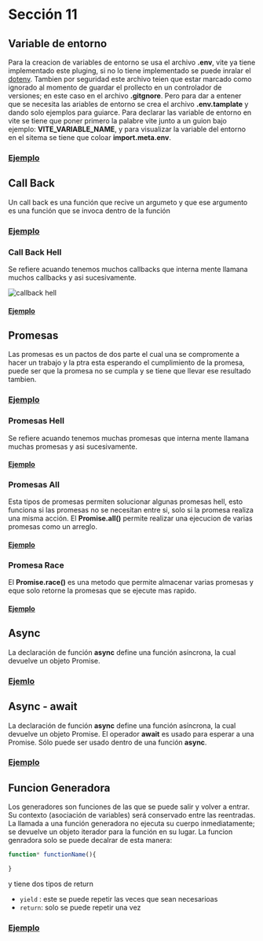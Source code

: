 # Sección 11

## Variable de entorno

Para la creacion de variables de entorno se usa el archivo **.env**, vite ya tiene implementado este pluging, si no lo tiene implementado se puede inralar el [dotenv](https://www.npmjs.com/package/dotenv).
Tambien por seguridad este archivo teien que estar marcado como ignorado al momento de guardar el prollecto en un controlador de versiones; en este caso en el archivo **.gitgnore**. Pero para dar a entener que se necesita las ariables de entorno se crea el archivo **.env.tamplate** y dando solo ejemplos para guiarce.
Para declarar las variable de entorno en vite se tiene que poner primero la palabre vite junto a un guion bajo ejemplo: **VITE_VARIABLE_NAME**, y para visualizar la variable del entorno en el sitema se tiene que coloar **import.meta.env**.

### [Ejemplo](./advanced/src/concepts/01-environments.js)

## Call Back

Un call back es una función que recive un argumeto y que ese argumento es una función que se invoca dentro de la función

### [Ejemplo](./advanced/src/concepts/02-callbacks.js)

### Call Back Hell

Se refiere acuando tenemos muchos callbacks que interna mente llamana muchos callbacks y asi sucesivamente.

![callback hell](https://miro.medium.com/v2/resize:fit:720/1*uLjTm9CLmmITQC233T-KzA.gif)

#### [Ejemplo](./advanced/src/concepts/02-callbacks-hell.js)

## Promesas

Las promesas es un pactos de dos parte el cual una se compromente a hacer un trabajo y la ptra esta esperando el cumplimiento de la promesa, puede ser que la promesa no se cumpla y se tiene que llevar ese resultado tambien.

### [Ejemplo](./advanced/src/concepts/03-promises.js)

### Promesas Hell

Se refiere acuando tenemos muchas promesas que interna mente llamana muchas promesas y asi sucesivamente.

#### [Ejemplo](./advanced/src/concepts/03.1-promises-hell.js)

### Promesas All

Esta tipos de promesas permiten solucionar algunas promesas hell, esto funciona si las promesas no se necesitan entre si, solo si la promesa realiza una misma acción.
El **Promise.all()** permite realizar una ejecucion de varias promesas como un arreglo.

#### [Ejemplo](./advanced/src/concepts/03.2-promises-all.js)

### Promesa Race

El **Promise.race()** es una metodo que permite almacenar varias promesas y eque solo retorne la promesas que se ejecute mas rapido.

#### [Ejemplo](./advanced/src/concepts/03.3-promises-race.js)

## Async


La declaración de función **async** define una función asíncrona, la cual devuelve un objeto Promise.

### [Ejemlo](./advanced/src/concepts/04-async.js)

## Async - await

La declaración de función **async** define una función asíncrona, la cual devuelve un objeto Promise. El operador **await** es usado para esperar a una Promise. Sólo puede ser usado dentro de una función **async**.

### [Ejemplo](./advanced/src/concepts/05-async-await.js)

## Funcion Generadora

Los generadores son funciones de las que se puede salir y volver a entrar. Su contexto (asociación de variables) será conservado entre las reentradas.
La llamada a una función generadora no ejecuta su cuerpo inmediatamente; se devuelve un objeto iterador para la función en su lugar.
La funcion genradora solo se puede decalrar de esta manera:
```js
function* functionName(){

}
```

y tiene dos tipos de return

* `yield` : este se puede repetir las veces que sean necesarioas
* `return`:  solo se puede repetir una vez

### [Ejemplo](./advanced/src/concepts/06-generators.js)